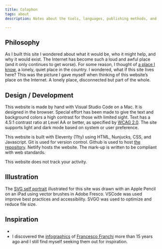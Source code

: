 ```yaml
---
title: Colophon
tags: about
description: Notes about the tools, languages, publishing methods, and assets used in the production of this website. 

---
```

## Philosophy
As I built this site I wondered about what it would be, who it might help, and why it would exist. The Internet has become such a loud and awful place (and it only continues to get worse). For some reason, I thought of [a place I know](/notes/2022/the-lonely-place/), a lonely, quiet place in the country. I wondered, what if this site lives here? This was the picture I gave myself when thinking of this website’s place on the Internet. A lonely place, disconnected but part of the whole.

## Design / Development
This website is made by hand with Visual Studio Code on a Mac. It is designed in the browser. Special effort has been made to give the text and background colors a high contrast for those with limited sight. Text has a 4.5:1 contrast ratio at Level AA or better, as specified by <a href="https://www.w3.org/TR/WCAG20/" rel="noopener">WCAG 2.0</a>. The site supports light and dark mode based on system or user preference. 

This website is built with Eleventy (11ty) using HTML, Nunjucks, CSS, and Javascript. Git is used for version control. Github is used to host [the repository](https://github.com/joshcrain/joshcrain.io). Netlify hosts the website. The mark-up is written to be compliant with web standards. 

This website does not track your activity.


## Illustration
The [SVG self portrait](/notes/2022/svg-self-portrait/) illustrated for this site was drawn with an Apple Pencil on an iPad using vector brushes in Adobe Fresco. VSCode was used improve best practices and accessibility. SVGO was used to optimize and reduce file size.
 
## Inspiration
- 
- I discovered the [infographics](https://www.francescofranchi.com/projects/infographics) of [Francesco Franchi](https://www.francescofranchi.com/) more than 15 years ago and I still find myself seeking them out for inspiration. 